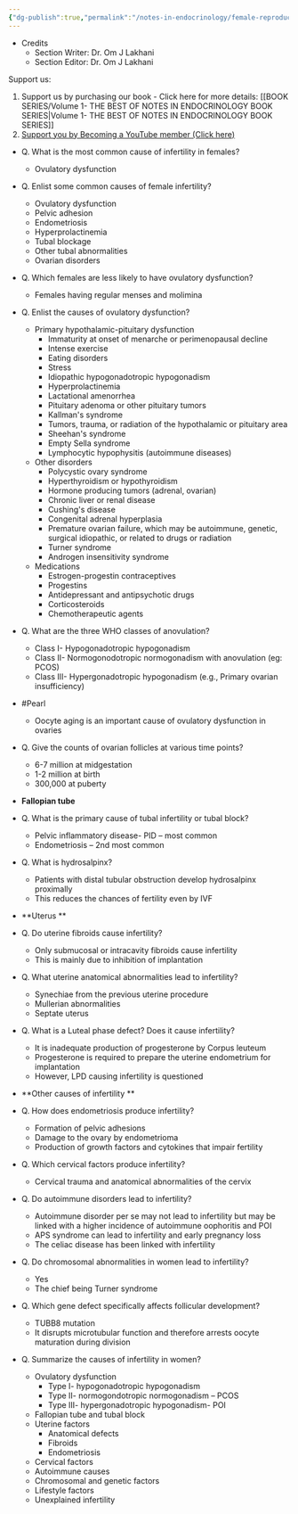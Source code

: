 ```yaml
---
{"dg-publish":true,"permalink":"/notes-in-endocrinology/female-reproductive-endocrinology/female-infertility/female-infertility-etiology/"}
---
```


- Credits
	- Section Writer: Dr. Om J Lakhani
	- Section Editor: Dr. Om J Lakhani

Support us:
1. Support us by purchasing our book - Click here for more details: [[BOOK SERIES/Volume 1- THE BEST OF NOTES IN ENDOCRINOLOGY BOOK SERIES\|Volume 1- THE BEST OF NOTES IN ENDOCRINOLOGY BOOK SERIES]]
2. [Support you by Becoming a YouTube member (Click here)](https://www.youtube.com/channel/UC6zQSf7dLDqfQOeM4mNUBTQ/join)
 
- Q. What is the most common cause of infertility in females?
    - Ovulatory dysfunction


- Q. Enlist some common causes of female infertility?
    - Ovulatory dysfunction
    - Pelvic adhesion
    - Endometriosis
    - Hyperprolactinemia
    - Tubal blockage
    - Other tubal abnormalities
    - Ovarian disorders


- Q. Which females are less likely to have ovulatory dysfunction?
    - Females having regular menses and molimina


- Q. Enlist the causes of ovulatory dysfunction?
    - Primary hypothalamic-pituitary dysfunction
        - Immaturity at onset of menarche or perimenopausal decline
        - Intense exercise
        - Eating disorders
        - Stress
        - Idiopathic hypogonadotropic hypogonadism
        - Hyperprolactinemia
        - Lactational amenorrhea
        - Pituitary adenoma or other pituitary tumors
        - Kallman's syndrome
        - Tumors, trauma, or radiation of the hypothalamic or pituitary area
        - Sheehan's syndrome
        - Empty Sella syndrome
        - Lymphocytic hypophysitis (autoimmune diseases)
    - Other disorders
        - Polycystic ovary syndrome
        - Hyperthyroidism or hypothyroidism
        - Hormone producing tumors (adrenal, ovarian)
        - Chronic liver or renal disease
        - Cushing's disease
        - Congenital adrenal hyperplasia
        - Premature ovarian failure, which may be autoimmune, genetic, surgical idiopathic, or related to drugs or radiation
        - Turner syndrome
        - Androgen insensitivity syndrome
    - Medications
        - Estrogen-progestin contraceptives
        - Progestins
        - Antidepressant and antipsychotic drugs
        - Corticosteroids
        - Chemotherapeutic agents


- Q. What are the three WHO classes of anovulation?
    - Class I- Hypogonadotropic hypogonadism
    - Class II- Normogonodotropic normogonadism with anovulation (eg: PCOS)
    - Class III- Hypergonadotropic hypogonadism (e.g., Primary ovarian insufficiency)


- #Pearl
    - Oocyte aging is an important cause of ovulatory dysfunction in ovaries


- Q. Give the counts of ovarian follicles at various time points?
    - 6-7 million at midgestation
    - 1-2 million at birth
    - 300,000 at puberty


- **Fallopian tube**


- Q. What is the primary cause of tubal infertility or tubal block?
    - Pelvic inflammatory disease- PID – most common
    - Endometriosis – 2nd most common


- Q. What is hydrosalpinx?
    - Patients with distal tubular obstruction develop hydrosalpinx proximally
    - This reduces the chances of fertility even by IVF


- **Uterus **


- Q. Do uterine fibroids cause infertility?
    - Only submucosal or intracavity fibroids cause infertility
    - This is mainly due to inhibition of implantation


- Q. What uterine anatomical abnormalities lead to infertility?
    - Synechiae from the previous uterine procedure
    - Mullerian abnormalities
    - Septate uterus


- Q. What is a Luteal phase defect? Does it cause infertility?
    - It is inadequate production of progesterone by Corpus leuteum
    - Progesterone is required to prepare the uterine endometrium for implantation
    - However, LPD causing infertility is questioned


- **Other causes of infertility **


- Q. How does endometriosis produce infertility?
    - Formation of pelvic adhesions
    - Damage to the ovary by endometrioma
    - Production of growth factors and cytokines that impair fertility


- Q. Which cervical factors produce infertility?
    - Cervical trauma and anatomical abnormalities of the cervix


- Q. Do autoimmune disorders lead to infertility?
    - Autoimmune disorder per se may not lead to infertility but may be linked with a higher incidence of autoimmune oophoritis and POI
    - APS syndrome can lead to infertility and early pregnancy loss
    - The celiac disease has been linked with infertility


- Q. Do chromosomal abnormalities in women lead to infertility?
    - Yes
    - The chief being Turner syndrome


- Q. Which gene defect specifically affects follicular development?
    - TUBB8 mutation
    - It disrupts microtubular function and therefore arrests oocyte maturation during division


- Q. Summarize the causes of infertility in women?
    - Ovulatory dysfunction
        - Type I- hypogonadotropic hypogonadism
        - Type II- normogondotropic normogonadism – PCOS
        - Type III- hypergonadotropic hypogonadism- POI
    - Fallopian tube and tubal block
    - Uterine factors
        - Anatomical defects
        - Fibroids
        - Endometriosis
    - Cervical factors
    - Autoimmune causes
    - Chromosomal and genetic factors
    - Lifestyle factors
    - Unexplained infertility
